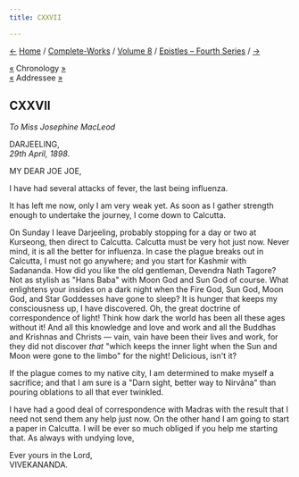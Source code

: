 ```yaml
---
title: CXXVII

---
```

<div>

[←](126_rakhal.htm) [Home](../../../index.htm) /
[Complete-Works](../../complete_works.htm) / [Volume
8](../volume_8_contents.htm) / [Epistles – Fourth
Series](epistles_fourth_series_contents.htm) / [→](128_rakhal.htm)

  

[«](126_rakhal.htm) Chronology
[»](../../volume_6/epistles_second_series/141_margot.htm)  
[«](../../volume_9/letters_fifth_series/122_miss_macleod.htm) Addressee
[»](../../volume_9/letters_fifth_series/124_miss_macleod_mrs_bull.htm)

## CXXVII

*To Miss Josephine MacLeod*

DARJEELING,  
*29th April, 1898*.

MY DEAR JOE JOE,

I have had several attacks of fever, the last being influenza.

It has left me now, only I am very weak yet. As soon as I gather
strength enough to undertake the journey, I come down to Calcutta.

On Sunday I leave Darjeeling, probably stopping for a day or two at
Kurseong, then direct to Calcutta. Calcutta must be very hot just now.
Never mind, it is all the better for influenza. In case the plague
breaks out in Calcutta, I must not go anywhere; and you start for
Kashmir with Sadananda. How did you like the old gentleman, Devendra
Nath Tagore? Not as stylish as "Hans Baba" with Moon God and Sun God of
course. What enlightens your insides on a dark night when the Fire God,
Sun God, Moon God, and Star Goddesses have gone to sleep? It is hunger
that keeps my consciousness up, I have discovered. Oh, the great
doctrine of correspondence of light! Think how dark the world has been
all these ages without it! And all this knowledge and love and work and
all the Buddhas and Krishnas and Christs — vain, vain have been their
lives and work, for they did not discover *that* "which keeps the inner
light when the Sun and Moon were gone to the limbo" for the night!
Delicious, isn't it?

If the plague comes to my native city, I am determined to make myself a
sacrifice; and that I am sure is a "Darn sight, better way to Nirvâna"
than pouring oblations to all that ever twinkled.

I have had a good deal of correspondence with Madras with the result
that I need not send them any help just now. On the other hand I am
going to start a paper in Calcutta. I will be ever so much obliged if
you help me starting that. As always with undying love,

Ever yours in the Lord,  
VIVEKANANDA.

</div>

